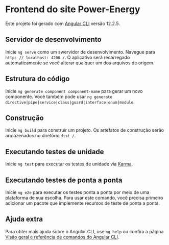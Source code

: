 # Frontend do site Power-Energy

Este projeto foi gerado com [Angular CLI](https://github.com/angular/angular-cli) versão 12.2.5.

## Servidor de desenvolvimento

Inicie `ng serve` como um swervidor de desenvolvimento. Navegue para `http: // localhost: 4200 /`. O aplicativo será recarregado automaticamente se você alterar qualquer um dos arquivos de origem.

## Estrutura do código

Inicie `ng generate component component-name` para gerar um novo componente. Você também pode usar `ng generate directive|pipe|service|class|guard|interface|enum|module`.

## Construção

Inicie `ng build` para construir um projeto. Os artefatos de construção serão armazenados no diretório `dist /`.

## Executando testes de unidade

Inicie `ng test` para executar os testes de unidade via [Karma](https://karma-runner.github.io).

## Executando testes de ponta a ponta

Inicie `ng e2e` para executar os testes ponta a ponta por meio de uma plataforma de sua escolha. Para usar este comando, você precisa primeiro adicionar um pacote que implemente recursos de teste de ponta a ponta.

## Ajuda extra

Para obter mais ajuda sobre o Angular CLI, use `ng help` ou confira a página [Visão geral e referência de comandos do Angular CLI](https://angular.io/cli).
